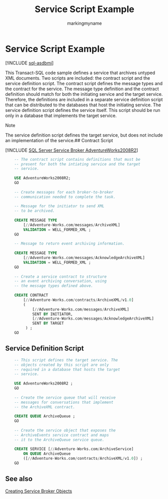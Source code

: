 ﻿---
title: Service Script Example
description: "This Transact-SQL code sample defines a service that archives untyped XML documents."
ms.prod: sql
ms.technology: configuration
ms.topic: conceptual
author: markingmyname
ms.author: maghan
ms.reviewer: mikeray
ms.date: "03/30/2022"
---

# Service Script Example

[!INCLUDE [sql-asdbmi](../../includes/applies-to-version/sql-asdbmi.md)]

This Transact-SQL code sample defines a service that archives untyped XML documents. Two scripts are included: the contract script and the service definition script. The contract script defines the message types and the contract for the service. The message type definition and the contract definition should match for both the initiating service and the target service. Therefore, the definitions are included in a separate service definition script that can be distributed to the databases that host the initiating service. The service definition script defines the service itself. This script should be run only in a database that implements the target service.

> [!NOTE]
> The service definition script defines the target service, but does not include an implementation of the service.## Contract Script

[!INCLUDE [SQL Server Service Broker AdventureWorks2008R2](../../includes/service-broker-adventureworks-2008-r2.md)]

```sql
    -- The contract script contains definitions that must be
    -- present for both the intiating service and the target
    -- service.
    
    USE AdventureWorks2008R2;
    GO
    
    -- Create messages for each broker-to-broker
    -- communication needed to complete the task.
    
    -- Message for the initiator to send XML
    -- to be archived.
    
    CREATE MESSAGE TYPE
        [//Adventure-Works.com/messages/ArchiveXML]
        VALIDATION = WELL_FORMED_XML ;
    GO
    
    -- Message to return event archiving information.
    
    CREATE MESSAGE TYPE
        [//Adventure-Works.com/messages/AcknowledgeArchiveXML]
        VALIDATION = WELL_FORMED_XML ;
    GO
    
    -- Create a service contract to structure
    -- an event archiving conversation, using 
    -- the message types defined above.
    
    CREATE CONTRACT 
        [//Adventure-Works.com/contracts/ArchiveXML/v1.0]
        (
            [//Adventure-Works.com/messages/ArchiveXML]
            SENT BY INITIATOR,
            [//Adventure-Works.com/messages/AcknowledgeArchiveXML]
            SENT BY TARGET
         ) ;
    GO
```

## Service Definition Script

```sql
    -- This script defines the target service. The
    -- objects created by this script are only
    -- required in a database that hosts the target
    -- service.
    
    USE AdventureWorks2008R2 ;
    GO
    
    -- Create the service queue that will receive 
    -- messages for conversations that implement
    -- the ArchiveXML contract.
    
    CREATE QUEUE ArchiveQueue ;
    GO
    
    -- Create the service object that exposes the 
    -- ArchiveEvents service contract and maps 
    -- it to the ArchiveQueue service queue.
    
    CREATE SERVICE [//Adventure-Works.com/ArchiveService]
        ON QUEUE ArchiveQueue
        ([//Adventure-Works.com/contracts/ArchiveXML/v1.0]) ;
    GO
```

## See also
[Creating Service Broker Objects](creating-service-broker-objects.md)

